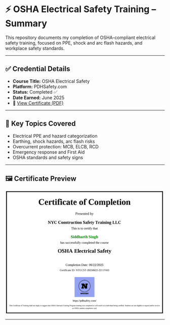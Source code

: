# ⚡ OSHA Electrical Safety Training – Summary

This repository documents my completion of OSHA-compliant electrical safety training, focused on PPE, shock and arc flash hazards, and workplace safety standards.

---

## ✅ Credential Details

- **Course Title:** OSHA Electrical Safety  
- **Platform:** PDHSafety.com  
- **Status:** Completed ✅  
- **Date Earned:** June 2025  
- 📄 [View Certificate (PDF)](certificate/OSHA-Electrical-Safety-Certificate.pdf)

---

## 🧠 Key Topics Covered

- Electrical PPE and hazard categorization  
- Earthing, shock hazards, arc flash risks  
- Overcurrent protection: MCB, ELCB, RCD  
- Emergency response and First Aid  
- OSHA standards and safety signs

---

## 🖼️ Certificate Preview

<img src="certificate/preview.png" width="500">

---

